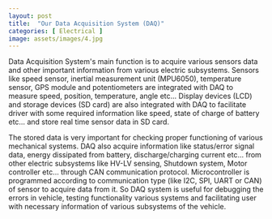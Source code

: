 ```yaml
---
layout: post
title:  "Our Data Acquisition System (DAQ)"
categories: [ Electrical ]
image: assets/images/4.jpg
---
```

Data Acquisition System's main function is to acquire various sensors data and other important information from various electric subsystems. Sensors like speed sensor, inertial measurement unit (MPU6050), temperature sensor, GPS module and potentiometers are integrated with DAQ to measure speed, position, temperature, angle etc... Display devices (LCD) and storage devices (SD card) are also integrated with DAQ to facilitate driver with some required information like speed, state of charge of battery etc… and store real time sensor data in SD card. 

The stored data is very important for checking proper functioning of various mechanical systems. DAQ also acquire information like status/error signal data, energy dissipated from battery, discharge/charging current etc… from other electric subsystems like HV-LV sensing, Shutdown system, Motor controller etc… through CAN communication protocol. Microcontroller is programmed according to communication type (like I2C, SPI, UART or CAN) of sensor to acquire data from it. So DAQ system is useful for debugging the errors in vehicle, testing functionality various systems and facilitating user with necessary information of various subsystems of the vehicle.
